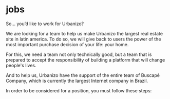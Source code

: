 jobs
====

So… you’d like to work for Urbanizo?


We are looking for a team to help us make Urbanizo the largest real estate site in latin america. To do so, we will give back to users the power of the most important purchase decision of your life: your home.

For this, we need a team not only technically good, but a team that is prepared to accept the responsibility of building a platform that will change people's lives.

And to help us, Urbanizo have the support of the entire team of Buscapé Company, which is currently the largest Internet company in Brazil.

In order to be considered for a position, you must follow these steps: